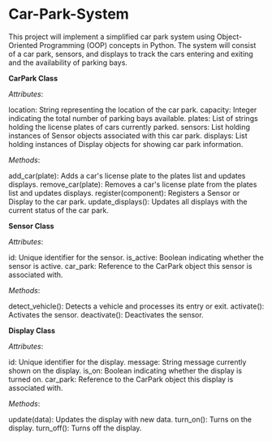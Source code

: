 # Car-Park-System

This project will implement a simplified car park system using Object-Oriented Programming (OOP) concepts in Python. The system will consist of a car park, sensors, and displays to track the cars entering and exiting and the availability of parking bays.


**CarPark Class**

*Attributes*:

location: String representing the location of the car park.
capacity: Integer indicating the total number of parking bays available.
plates: List of strings holding the license plates of cars currently parked.
sensors: List holding instances of Sensor objects associated with this car park.
displays: List holding instances of Display objects for showing car park information.

*Methods*:

add_car(plate): Adds a car's license plate to the plates list and updates displays.
remove_car(plate): Removes a car's license plate from the plates list and updates displays.
register(component): Registers a Sensor or Display to the car park.
update_displays(): Updates all displays with the current status of the car park.

**Sensor Class**

*Attributes*:

id: Unique identifier for the sensor.
is_active: Boolean indicating whether the sensor is active.
car_park: Reference to the CarPark object this sensor is associated with.

*Methods*:

detect_vehicle(): Detects a vehicle and processes its entry or exit.
activate(): Activates the sensor.
deactivate(): Deactivates the sensor.

**Display Class**

*Attributes*:

id: Unique identifier for the display.
message: String message currently shown on the display.
is_on: Boolean indicating whether the display is turned on.
car_park: Reference to the CarPark object this display is associated with.

*Methods*:

update(data): Updates the display with new data.
turn_on(): Turns on the display.
turn_off(): Turns off the display.